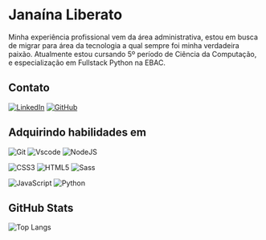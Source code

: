# Janaína Liberato

Minha experiência profissional vem da área administrativa, estou em busca de migrar para área da tecnologia a qual sempre foi minha verdadeira paixão. Atualmente estou cursando 5º período de Ciência da Computação, e especialização em Fullstack Python na EBAC.

## Contato
[![LinkedIn](https://img.shields.io/badge/LinkedIn-0077B5?style=for-the-badge&logo=linkedin&logoColor=white)](https://www.linkedin.com/in/liberato-janaina/)
[![GitHub](https://img.shields.io/badge/GitHub-100000?style=for-the-badge&logo=github&logoColor=white)](https://github.com/janainaliberato)

## Adquirindo habilidades em
![Git](https://img.shields.io/badge/GIT-E44C30?style=for-the-badge&logo=git&logoColor=white)
![Vscode](https://img.shields.io/badge/Vscode-007ACC?style=for-the-badge&logo=visual-studio-code&logoColor=white)
![NodeJS](https://img.shields.io/badge/node.js-6DA55F?style=for-the-badge&logo=node.js&logoColor=white)

![CSS3](https://img.shields.io/badge/CSS3-1572B6?style=for-the-badge&logo=css3&logoColor=white)
![HTML5](https://img.shields.io/badge/HTML5-E34F26?style=for-the-badge&logo=html5&logoColor=white)
![Sass](https://img.shields.io/badge/Sass-000?style=for-the-badge&logo=sass)

![JavaScript](https://img.shields.io/badge/JavaScript-F7DF1E?style=for-the-badge&logo=javascript&logoColor=black)
![Python](https://img.shields.io/badge/python-3670A0?style=for-the-badge&logo=python&logoColor=ffdd54)

## GitHub Stats
![Top Langs](https://github-readme-stats-git-masterrstaa-rickstaa.vercel.app/api/top-langs/?username=janainaliberato&layout=compact&bg_color=000&border_color=30A3DC&title_color=E94D5F&text_color=FFF)